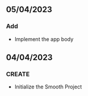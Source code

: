 ## 05/04/2023

### Add

- Implement the app body

## 04/04/2023

### CREATE

- Initialize the Smooth Project
